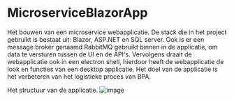 # MicroserviceBlazorApp
Het bouwen van een microservice webapplicatie. De stack die in het project gebruikt is bestaat uit: Blazor, ASP.NET en SQL server. Ook is er een message broker genaamd RabbitMQ gebruikt binnen in de applicatie, om data te versturen tussen de UI en de API's. Vervolgens draait de webapplicatie ook in een electron shell, hierdoor heeft de webapplicatie de look en functies van een desktop applicatie. Het doel van de applicatie is het verbeteren van het logistieke proces van BPA.

Het structuur van de applicatie.
![image](https://user-images.githubusercontent.com/79147094/214354650-721db00f-8964-4a5d-a8f7-cc444e775ca5.png)
